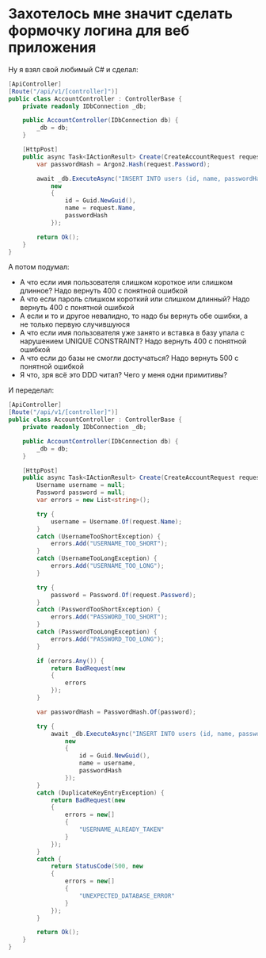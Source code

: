 # Захотелось мне значит сделать формочку логина для веб приложения

Ну я взял свой любимый C# и сделал:
```c#
[ApiController]
[Route("/api/v1/[controller]")]
public class AccountController : ControllerBase {
    private readonly IDbConnection _db;

    public AccountController(IDbConnection db) {
        _db = db;
    }

    [HttpPost]
    public async Task<IActionResult> Create(CreateAccountRequest request) {
        var passwordHash = Argon2.Hash(request.Password);

        await _db.ExecuteAsync("INSERT INTO users (id, name, passwordHash) VALUES (@id, @name, @passwordHash)",
            new
            {
                id = Guid.NewGuid(),
                name = request.Name,
                passwordHash
            });

        return Ok();
    }
}
```

А потом подумал:
* А что если имя пользователя слишком короткое или слишком длинное? Надо вернуть 400 с понятной ошибкой
* А что если пароль слишком короткий или слишком длинный? Надо вернуть 400 с понятной ошибкой
* А если и то и другое невалидно, то надо бы вернуть обе ошибки, а не только первую случившуюся
* А что если имя пользователя уже занято и вставка в базу упала с нарушением UNIQUE CONSTRAINT? Надо вернуть 400 с понятной ошибкой
* А что если до базы не смогли достучаться? Надо вернуть 500 с понятной ошибкой
* Я что, зря всё это DDD читал? Чего у меня одни примитивы?

И переделал:
```c#
[ApiController]
[Route("/api/v1/[controller]")]
public class AccountController : ControllerBase {
    private readonly IDbConnection _db;

    public AccountController(IDbConnection db) {
        _db = db;
    }

    [HttpPost]
    public async Task<IActionResult> Create(CreateAccountRequest request) {
        Username username = null;
        Password password = null;
        var errors = new List<string>();

        try {
            username = Username.Of(request.Name);
        }
        catch (UsernameTooShortException) {
            errors.Add("USERNAME_TOO_SHORT");
        }
        catch (UsernameTooLongException) {
            errors.Add("USERNAME_TOO_LONG");
        }

        try {
            password = Password.Of(request.Password);
        }
        catch (PasswordTooShortException) {
            errors.Add("PASSWORD_TOO_SHORT");
        }
        catch (PasswordTooLongException) {
            errors.Add("PASSWORD_TOO_LONG");
        }

        if (errors.Any()) {
            return BadRequest(new
            {
                errors
            });
        }

        var passwordHash = PasswordHash.Of(password);

        try {
            await _db.ExecuteAsync("INSERT INTO users (id, name, passwordHash) VALUES (@id, @name, @passwordHash)",
                new
                {
                    id = Guid.NewGuid(),
                    name = username,
                    passwordHash
                });
        }
        catch (DuplicateKeyEntryException) {
            return BadRequest(new
            {
                errors = new[]
                {
                    "USERNAME_ALREADY_TAKEN"
                }
            });
        }
        catch {
            return StatusCode(500, new
            {
                errors = new[]
                {
                    "UNEXPECTED_DATABASE_ERROR"
                }
            });
        }

        return Ok();
    }
}
```

